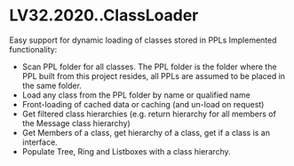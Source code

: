 # LV32.2020..ClassLoader
Easy support for dynamic loading of classes stored in PPLs
Implemented functionality:
- Scan PPL folder for all classes. The PPL folder is the folder where the PPL built from this project resides, all PPLs are assumed to be placed in the same folder.
- Load any class from the PPL folder by name or qualified name
- Front-loading of cached data or caching (and un-load on request)
- Get filtered class hierarchies (e.g. return hierarchy for all members of the Message class hierarchy)
- Get Members of a class, get hierarchy of a class, get if a class is an interface.
- Populate Tree, Ring and Listboxes with a class hierarchy.
